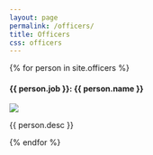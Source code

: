 ```yaml
---
layout: page
permalink: /officers/
title: Officers
css: officers
---
```


<!-- Use _config.yml to change this page -->
{% for person in site.officers %}
<div class="officer">
	<h4>{{ person.job }}: {{ person.name }}</h4>
	<img src="/images/officers/{{ person.pic }}" />
	<p>{{ person.desc }}</p>
	<div></div>
</div>
{% endfor %}
